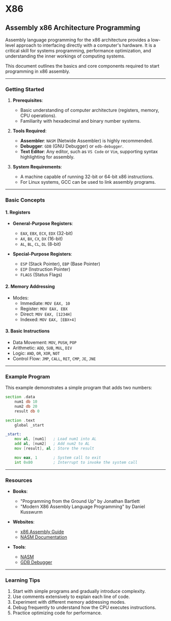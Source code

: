 # X86

## Assembly x86 Architecture Programming

Assembly language programming for the x86 architecture provides a low-level approach to interfacing directly with a computer's hardware. It is a critical skill for systems programming, performance optimization, and understanding the inner workings of computing systems. 

This document outlines the basics and core components required to start programming in x86 assembly.

---

### Getting Started
1. **Prerequisites**:
   - Basic understanding of computer architecture (registers, memory, CPU operations).
   - Familiarity with hexadecimal and binary number systems.

2. **Tools Required**:
   - **Assembler**: `NASM` (Netwide Assembler) is highly recommended.
   - **Debugger**: `GDB` (GNU Debugger) or `edb-debugger`.
   - **Text Editor**: Any editor, such as `VS Code` or `Vim`, supporting syntax highlighting for assembly.

3. **System Requirements**:
   - A machine capable of running 32-bit or 64-bit x86 instructions.
   - For Linux systems, GCC can be used to link assembly programs.

---

### Basic Concepts

#### 1. Registers
- **General-Purpose Registers**:
  - `EAX`, `EBX`, `ECX`, `EDX` (32-bit)
  - `AX`, `BX`, `CX`, `DX` (16-bit)
  - `AL`, `BL`, `CL`, `DL` (8-bit)

- **Special-Purpose Registers**:
  - `ESP` (Stack Pointer), `EBP` (Base Pointer)
  - `EIP` (Instruction Pointer)
  - `FLAGS` (Status Flags)

#### 2. Memory Addressing
- Modes:
  - Immediate: `MOV EAX, 10`
  - Register: `MOV EAX, EBX`
  - Direct: `MOV EAX, [1234H]`
  - Indexed: `MOV EAX, [EBX+4]`

#### 3. Basic Instructions
- Data Movement: `MOV`, `PUSH`, `POP`
- Arithmetic: `ADD`, `SUB`, `MUL`, `DIV`
- Logic: `AND`, `OR`, `XOR`, `NOT`
- Control Flow: `JMP`, `CALL`, `RET`, `CMP`, `JE`, `JNE`

---

### Example Program

This example demonstrates a simple program that adds two numbers:

```asm
section .data
    num1 db 10
    num2 db 20
    result db 0

section .text
    global _start

_start:
    mov al, [num1]   ; Load num1 into AL
    add al, [num2]   ; Add num2 to AL
    mov [result], al ; Store the result

    mov eax, 1       ; System call to exit
    int 0x80         ; Interrupt to invoke the system call
```

---

### Resources
- **Books**:
  - "Programming from the Ground Up" by Jonathan Bartlett
  - "Modern X86 Assembly Language Programming" by Daniel Kusswurm

- **Websites**:
  - [x86 Assembly Guide](https://www.cs.virginia.edu/~evans/cs216/guides/x86.html)
  - [NASM Documentation](https://www.nasm.us/doc/)

- **Tools**:
  - [NASM](https://www.nasm.us/)
  - [GDB Debugger](https://www.gnu.org/software/gdb/)

---

### Learning Tips
1. Start with simple programs and gradually introduce complexity.
2. Use comments extensively to explain each line of code.
3. Experiment with different memory addressing modes.
4. Debug frequently to understand how the CPU executes instructions.
5. Practice optimizing code for performance.
